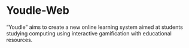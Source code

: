 # Youdle-Web
“Youdle” aims to create a new online learning system aimed at students studying computing using interactive gamification with educational resources.

